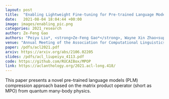 ```yaml
---
layout: post
title:  "Enabling Lightweight Fine-tuning for Pre-trained Language Model Compression based on Matrix Product Operators"
date:   2021-08-04 18:04:44 +00:00
image: images/enabling_pic.png
categories: 2021_research
author: Ze-Feng Gao
authors: "Peiyu Liu*, <strong>Ze-Feng Gao*</strong>, Wayne Xin Zhao<sup>#</sup>, Z.Y. Xie, Zhong-Yi Lu<sup>#</sup>, Ji-Rong Wen"
venue: "Annual Meeting of the Association for Computational Linguistics (ACL2021), Poster"
paper: /pdfs/acl2021.pdf
arxiv: https://arxiv.org/abs/2106.02205
slides: /pdfs/acl_liupeiyu_4113.pdf
code: https://github.com/RUCAIBox/MPOP
link: https://aclanthology.org/2021.acl-long.418/
---
```

This paper presents a novel pre-trained language models (PLM) compression approach based on the matrix product operator (short as MPO) from quantum many-body physics.